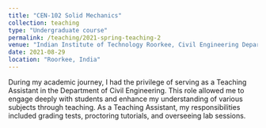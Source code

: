 ```yaml
---
title: "CEN-102 Solid Mechanics"
collection: teaching
type: "Undergraduate course"
permalink: /teaching/2021-spring-teaching-2
venue: "Indian Institute of Technology Roorkee, Civil Engineering Department"
date: 2021-08-29
location: "Roorkee, India"
---
```

During my academic journey, I had the privilege of serving as a Teaching Assistant in the Department of Civil Engineering. This role allowed me to engage deeply with students and enhance my understanding of various subjects through teaching. As a Teaching Assistant, my responsibilities included grading tests, proctoring tutorials, and overseeing lab sessions.
